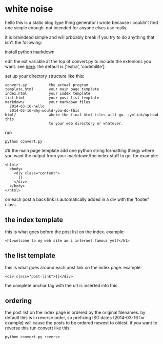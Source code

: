 # white noise
hello this is a static blog type thing generator i wrote because i couldn't
find one simple enough. not intended for anyone elses use really.

it is braindead simple and will prboably break if you try to do anything that
isn't the following:

install [python markdown](http://pythonhosted.org//Markdown)

edit the ext variable at the top of convert.py to include the extenions you
want. see
[here](http://pythonhosted.org//Markdown/extensions/index.html#officially-supported-extensions).
the default is ['extra', 'codehilite']

set up your directory structure like this:

    convert.py          the actual program
    template.html       your main page template
    index.html          your index template
    list.html           your post list template
    markdown/           your markdown files
      2014-03-16-hello
      2014-02-16-why-would-you-do-this
    html/               where the final html files will go. symlink/upload this
                        to your web directory or whatever.

run

    python convert.py

## the main page template
add one python string formatting thingy where you want the output from your
markdown/the index stuff to go. for example:

    <html>
      <body>
        <div class="content">
          {}
        </div>
      </body>
    </html>

on each post a back link is automatically added in a div with the 'footer'
class.

## the index template
this is what goes before the post list on the index. example:

    <h1>welcome to my web site am i internet famous yet?</h1>

## the list template
this is what goes around each post link on the index page. example:
    
    <div class="post-link">{}</div>

the complete anchor tag with the url is inserted into this.

## ordering
the post list on the index page is ordered by the original filenames. by
default this is in reverse order, so prefixing ISO dates (2014-03-16 for
example) will cause the posts to be ordered newest to oldest. if you want to
reverse this run convert like this:

    python convert.py reverse
